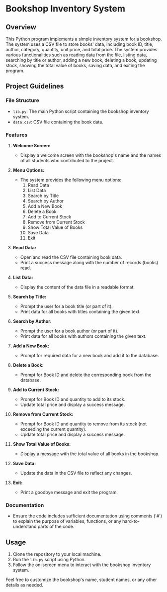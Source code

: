 # Bookshop Inventory System

## Overview

This Python program implements a simple inventory system for a bookshop. The system uses a CSV file to store books' data, including book ID, title, author, category, quantity, unit price, and total price. The system provides various functionalities such as reading data from the file, listing data, searching by title or author, adding a new book, deleting a book, updating stock, showing the total value of books, saving data, and exiting the program.

## Project Guidelines

### File Structure

- `lib.py`: The main Python script containing the bookshop inventory system.
- `data.csv`: CSV file containing the book data.

### Features

1. **Welcome Screen:**
   - Display a welcome screen with the bookshop's name and the names of all students who contributed to the project.

2. **Menu Options:**
   - The system provides the following menu options:
      1. Read Data
      2. List Data
      3. Search by Title
      4. Search by Author
      5. Add a New Book
      6. Delete a Book
      7. Add to Current Stock
      8. Remove from Current Stock
      9. Show Total Value of Books
      10. Save Data
      11. Exit

3. **Read Data:**
   - Open and read the CSV file containing book data.
   - Print a success message along with the number of records (books) read.

4. **List Data:**
   - Display the content of the data file in a readable format.

5. **Search by Title:**
   - Prompt the user for a book title (or part of it).
   - Print data for all books with titles containing the given text.

6. **Search by Author:**
   - Prompt the user for a book author (or part of it).
   - Print data for all books with authors containing the given text.

7. **Add a New Book:**
   - Prompt for required data for a new book and add it to the database.

8. **Delete a Book:**
   - Prompt for Book ID and delete the corresponding book from the database.

9. **Add to Current Stock:**
   - Prompt for Book ID and quantity to add to its stock.
   - Update total price and display a success message.

10. **Remove from Current Stock:**
    - Prompt for Book ID and quantity to remove from its stock (not exceeding the current quantity).
    - Update total price and display a success message.

11. **Show Total Value of Books:**
    - Display a message with the total value of all books in the bookshop.

12. **Save Data:**
    - Update the data in the CSV file to reflect any changes.

13. **Exit:**
    - Print a goodbye message and exit the program.

### Documentation

- Ensure the code includes sufficient documentation using comments ('#') to explain the purpose of variables, functions, or any hard-to-understand parts of the code.

## Usage

1. Clone the repository to your local machine.
2. Run the `lib.py` script using Python.
3. Follow the on-screen menu to interact with the bookshop inventory system.

Feel free to customize the bookshop's name, student names, or any other details as needed.